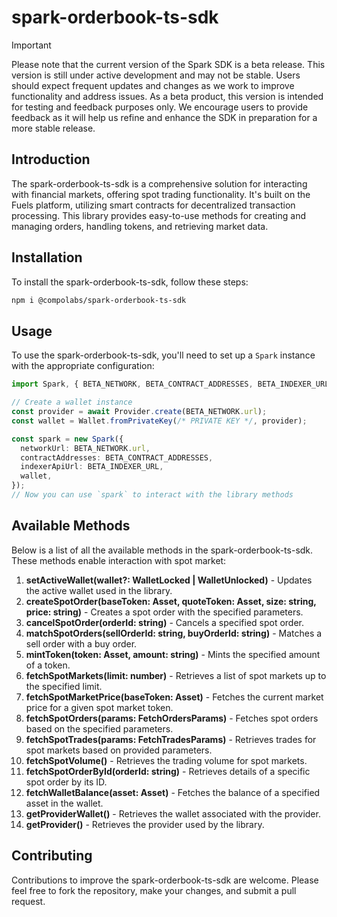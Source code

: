 
# spark-orderbook-ts-sdk

> [!IMPORTANT]
> Please note that the current version of the Spark SDK is a beta release. This version is still under active development and may not be stable. Users should expect frequent updates and changes as we work to improve functionality and address issues. As a beta product, this version is intended for testing and feedback purposes only. We encourage users to provide feedback as it will help us refine and enhance the SDK in preparation for a more stable release.

## Introduction

The spark-orderbook-ts-sdk is a comprehensive solution for interacting with financial markets, offering spot trading functionality. It's built on the Fuels platform, utilizing smart contracts for decentralized transaction processing. This library provides easy-to-use methods for creating and managing orders, handling tokens, and retrieving market data.

## Installation
To install the spark-orderbook-ts-sdk, follow these steps:

```bash
npm i @compolabs/spark-orderbook-ts-sdk
```

## Usage

To use the spark-orderbook-ts-sdk, you'll need to set up a `Spark` instance with the appropriate configuration:

```typescript
import Spark, { BETA_NETWORK, BETA_CONTRACT_ADDRESSES, BETA_INDEXER_URL } from "spark-orderbook-ts-sdk";

// Create a wallet instance
const provider = await Provider.create(BETA_NETWORK.url);
const wallet = Wallet.fromPrivateKey(/* PRIVATE KEY */, provider);

const spark = new Spark({
  networkUrl: BETA_NETWORK.url,
  contractAddresses: BETA_CONTRACT_ADDRESSES,
  indexerApiUrl: BETA_INDEXER_URL,
  wallet,
});
// Now you can use `spark` to interact with the library methods
```

## Available Methods

Below is a list of all the available methods in the spark-orderbook-ts-sdk. These methods enable interaction with spot market:

1. **setActiveWallet(wallet?: WalletLocked | WalletUnlocked)** - Updates the active wallet used in the library.
2. **createSpotOrder(baseToken: Asset, quoteToken: Asset, size: string, price: string)** - Creates a spot order with the specified parameters.
3. **cancelSpotOrder(orderId: string)** - Cancels a specified spot order.
4. **matchSpotOrders(sellOrderId: string, buyOrderId: string)** - Matches a sell order with a buy order.
5. **mintToken(token: Asset, amount: string)** - Mints the specified amount of a token.
6. **fetchSpotMarkets(limit: number)** - Retrieves a list of spot markets up to the specified limit.
7. **fetchSpotMarketPrice(baseToken: Asset)** - Fetches the current market price for a given spot market token.
8. **fetchSpotOrders(params: FetchOrdersParams)** - Fetches spot orders based on the specified parameters.
9. **fetchSpotTrades(params: FetchTradesParams)** - Retrieves trades for spot markets based on provided parameters.
10. **fetchSpotVolume()** - Retrieves the trading volume for spot markets.
11. **fetchSpotOrderById(orderId: string)** - Retrieves details of a specific spot order by its ID.
12. **fetchWalletBalance(asset: Asset)** - Fetches the balance of a specified asset in the wallet.
13. **getProviderWallet()** - Retrieves the wallet associated with the provider.
14. **getProvider()** - Retrieves the provider used by the library.


## Contributing

Contributions to improve the spark-orderbook-ts-sdk are welcome. Please feel free to fork the repository, make your changes, and submit a pull request.
